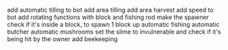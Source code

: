 add automatic tilling to bot
add area tilling
add area harvest
add speed to bot
add rotating functions with block and fishing rod
make the spawner check if it's inside a block, to spawn 1 block up
automatic fishing
automatic butcher
automatic mushrooms
set the slime to invulnerable and check if it's being hit by the owner
add beekeeping